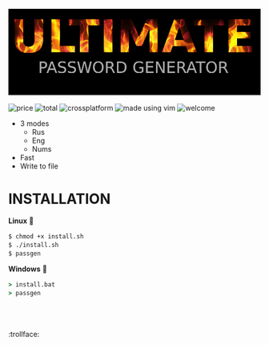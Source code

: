 ![ultimate](assets/ultimate.png)

![price](https://img.shields.io/badge/Price-%24999-successe)
![total](https://img.shields.io/tokei/lines/github/thatsamebastard/UltimatePassgen?label=Total%20Lines&color=informational)
![crossplatform](https://img.shields.io/badge/CROSSPLATFORM-000?style=badge&logo=c%2B%2B&logoColor=white&)
![made using vim](https://img.shields.io/badge/VIM-%2311AB00.svg?&style=badge&logo=vim&logoColor=white)
![welcome](https://img.shields.io/badge/PR%20WELCOME-gold?style=flat-square)


+ 3 modes
  + Rus
  + Eng
  + Nums
+ Fast
+ Write to file

# INSTALLATION
**Linux** :penguin:

```bash
$ chmod +x install.sh
$ ./install.sh
$ passgen
```
**Windows** :shit:
```cmd
> install.bat
> passgen
```
<br><br><br>
:trollface: